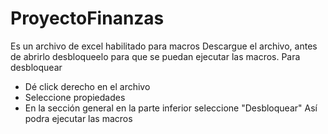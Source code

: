 # ProyectoFinanzas
Es un archivo de excel habilitado para macros
Descargue el archivo, antes de abrirlo desbloqueelo para que se puedan ejecutar las macros.
Para desbloquear 
  - Dé click derecho en el archivo
  - Seleccione propiedades
  - En la sección general en la parte inferior seleccione "Desbloquear"
Así podra ejecutar las macros
